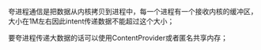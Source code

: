 
夸进程通信是把数据从内核拷贝到进程中，每一个进程有一个接收内核的缓冲区，大小在1M左右因此intent传递数据不能超过这个大小； 

要夸进程传递大数据的话可以使用ContentProvider或者匿名共享内存；


